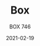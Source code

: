 ---
designer: "Pedrali R&D"
description: "Box%20is%20characterized%20by/has%20rigouros%20outlines%20along%20with%20the%20use%20of%20different%20materials%2C%20as%20wood%20and%20metal%20combined%20with%20the%20upholstery.%20Two-seater%20sofa%20with%20sandwich%20panel%20core%20in%20oak%20with%20shell%2C%20backrest%20and%20sides%20upholstered%20in%20fabric%2C%20leather%20or%20simil%20leather.%20Steel%20tube%20sled%20frame%2020x20%20mm."
image_primary: "img/Box_746_01_zoom.jpg"
image_secondary: "img/Box_746_02_zoom.jpg"
manufacturer: "Pedrali"
href: "https://www.pedrali.it/en/products/catalog/Lounge-armchair-BOX-746/"
subtitle: "BOX 746"
tags: 
  - "Pedrali"
  - "Lounge Seating"
title: "Box"
category: "Lounge Seating"
slug: "/manufacturers/pedrali/lounge-seating/pedrali-r-d-box"
date: "2021-02-19"
---